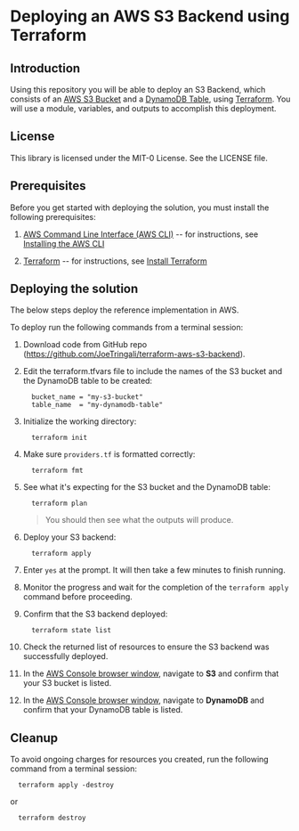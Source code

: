 # Deploying an AWS S3 Backend using Terraform

## Introduction

Using this repository you will be able to deploy an S3 Backend, which consists of an [AWS S3 Bucket](https://https://docs.aws.amazon.com/s3/index.html) and a [DynamoDB Table](https://docs.aws.amazon.com/dynamodb/index.html), using [Terraform](https://developer.hashicorp.com/terraform/docs). You will use a module, variables, and outputs to accomplish this deployment.

## License

This library is licensed under the MIT-0 License. See the LICENSE file.

## Prerequisites

Before you get started with deploying the solution, you must install the
following prerequisites:

1. [AWS Command Line Interface (AWS CLI)](https://aws.amazon.com/cli/)
    -- for instructions, see [Installing the AWS
    CLI](https://docs.aws.amazon.com/cli/latest/userguide/cli-chap-install.html)

1.  [Terraform](https://developer.hashicorp.com/terraform/docs)
    -- for instructions, see [Install Terraform](https://developer.hashicorp.com/terraform/tutorials/aws-get-started/install-cli)

## Deploying the solution

The below steps deploy the reference implementation in AWS.

To deploy run the following commands from a
terminal session:

1.  Download code from GitHub repo 
    (<https://github.com/JoeTringali/terraform-aws-s3-backend>).

1.  Edit the terraform.tfvars file to include the names of the S3 bucket and the DynamoDB table to be created:

    ```
      bucket_name = "my-s3-bucket"
      table_name  = "my-dynamodb-table"
    ```

1. Initialize the working directory:

    ```
      terraform init
    ```

1.  Make sure `providers.tf` is formatted correctly:

    ```
      terraform fmt
    ```

1. See what it's expecting for the S3 bucket and the DynamoDB table:

    ```
      terraform plan
    ```
    > You should then see what the outputs will produce.

1.  Deploy your S3 backend:

    ```
      terraform apply
    ```

1. Enter `yes` at the prompt. It will then take a few minutes to finish running.

1. Monitor the progress and wait for the completion of the ```terraform apply``` command before
proceeding.

1. Confirm that the S3 backend deployed:

    ```
      terraform state list
    ```

1. Check the returned list of resources to ensure the S3 backend was successfully deployed.

1. In the [AWS Console browser window](https://aws.amazon.com/console/), navigate to **S3** and confirm that your S3 bucket is listed.

1. In the [AWS Console browser window](https://aws.amazon.com/console/), navigate to **DynamoDB** and confirm that your DynamoDB table is listed.

## Cleanup

To avoid ongoing charges for resources you created, run the following command from a
terminal session:

```
  terraform apply -destroy 
```

or 

```
  terraform destroy
```

